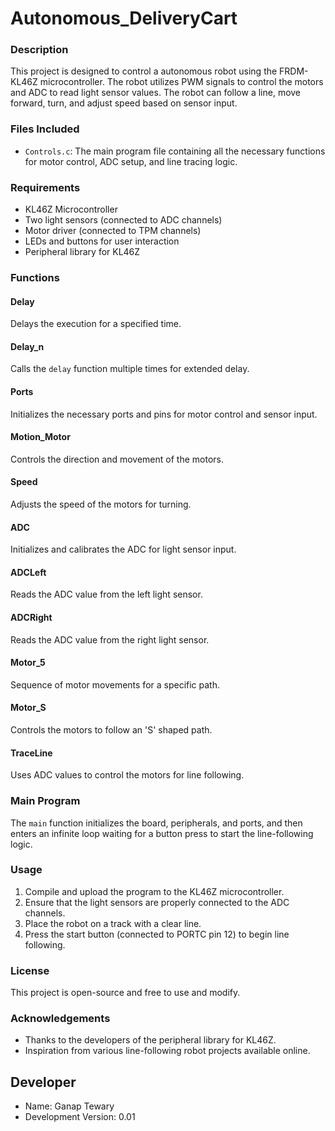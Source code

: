 # Autonomous_DeliveryCart

### Description
This project is designed to control a autonomous robot using the FRDM-KL46Z microcontroller. The robot utilizes PWM signals to control the motors and ADC to read light sensor values. The robot can follow a line, move forward, turn, and adjust speed based on sensor input.

### Files Included
- `Controls.c`: The main program file containing all the necessary functions for motor control, ADC setup, and line tracing logic.

### Requirements
- KL46Z Microcontroller
- Two light sensors (connected to ADC channels)
- Motor driver (connected to TPM channels)
- LEDs and buttons for user interaction
- Peripheral library for KL46Z

### Functions

#### Delay
Delays the execution for a specified time.

#### Delay_n
Calls the `delay` function multiple times for extended delay.

#### Ports
Initializes the necessary ports and pins for motor control and sensor input.

#### Motion_Motor
Controls the direction and movement of the motors.

#### Speed
Adjusts the speed of the motors for turning.

#### ADC
Initializes and calibrates the ADC for light sensor input.

#### ADCLeft
Reads the ADC value from the left light sensor.

#### ADCRight
Reads the ADC value from the right light sensor.

#### Motor_5
Sequence of motor movements for a specific path.

#### Motor_S
Controls the motors to follow an 'S' shaped path.

#### TraceLine
Uses ADC values to control the motors for line following.

### Main Program
The `main` function initializes the board, peripherals, and ports, and then enters an infinite loop waiting for a button press to start the line-following logic.

### Usage
1. Compile and upload the program to the KL46Z microcontroller.
2. Ensure that the light sensors are properly connected to the ADC channels.
3. Place the robot on a track with a clear line.
4. Press the start button (connected to PORTC pin 12) to begin line following.

### License
This project is open-source and free to use and modify.

### Acknowledgements
- Thanks to the developers of the peripheral library for KL46Z.
- Inspiration from various line-following robot projects available online.

## Developer
- Name: Ganap Tewary
- Development Version: 0.01
